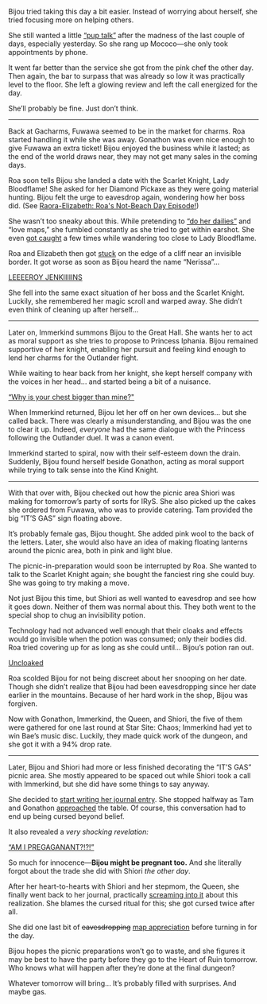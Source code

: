 <!-- title: Koseki Bijou -->
<!-- status: In-bread -->

Bijou tried taking this day a bit easier. Instead of worrying about herself, she tried focusing more on helping others.

She still wanted a little [“pup talk”](https://youtu.be/uMenK-yr3ss?t=420) after the madness of the last couple of days, especially yesterday. So she rang up Mococo—she only took appointments by phone.

It went far better than the service she got from the pink chef the other day. Then again, the bar to surpass that was already so low it was practically level to the floor. She left a glowing review and left the call energized for the day.

She’ll probably be fine. Just don’t think.

---

Back at Gacharms, Fuwawa seemed to be in the market for charms. Roa started handling it while she was away. Gonathon was even nice enough to give Fuwawa an extra ticket! Bijou enjoyed the business while it lasted; as the end of the world draws near, they may not get many sales in the coming days.

Roa soon tells Bijou she landed a date with the Scarlet Knight, Lady Bloodflame! She asked for her Diamond Pickaxe as they were going material hunting. Bijou felt the urge to eavesdrop again, wondering how her boss did. (See [Raora-Elizabeth: Roa's Not-Beach Day Episode!](#edge:raora-liz))

She wasn’t too sneaky about this. While pretending to [“do her dailies”](https://youtu.be/uMenK-yr3ss?t=2122) and “love maps,” she fumbled constantly as she tried to get within earshot. She even [got caught](https://youtu.be/uMenK-yr3ss?t=2889) a few times while wandering too close to Lady Bloodflame.

Roa and Elizabeth then got [stuck](https://youtu.be/uMenK-yr3ss?t=2958) on the edge of a cliff near an invisible border. It got worse as soon as Bijou heard the name “Nerissa”...

[LEEEEROY JENKIIIIINS](#embed:https://youtu.be/uMenK-yr3ss?t=3005)

She fell into the same exact situation of her boss and the Scarlet Knight. Luckily, she remembered her magic scroll and warped away. She didn’t even think of cleaning up after herself...

---

Later on, Immerkind summons Bijou to the Great Hall. She wants her to act as moral support as she tries to propose to Princess Iphania. Bijou remained supportive of her knight, enabling her pursuit and feeling kind enough to lend her charms for the Outlander fight.

While waiting to hear back from her knight, she kept herself company with the voices in her head... and started being a bit of a nuisance.

[“Why is your chest bigger than mine?"](#embed:https://youtu.be/uMenK-yr3ss?t=6576)

When Immerkind returned, Bijou let her off on her own devices... but she called back. There was clearly a misunderstanding, and Bijou was the one to clear it up. Indeed, _everyone_ had the same dialogue with the Princess following the Outlander duel. It was a canon event.

Immerkind started to spiral, now with their self-esteem down the drain. Suddenly, Bijou found herself beside Gonathon, acting as moral support while trying to talk sense into the Kind Knight.

---

With that over with, Bijou checked out how the picnic area Shiori was making for tomorrow’s party of sorts for IRyS. She also picked up the cakes she ordered from Fuwawa, who was to provide catering. Tam provided the big “IT’S GAS” sign floating above.

It’s probably female gas, Bijou thought. She added pink wool to the back of the letters. Later, she would also have an idea of making floating lanterns around the picnic area, both in pink and light blue.

The picnic-in-preparation would soon be interrupted by Roa. She wanted to talk to the Scarlet Knight again; she bought the fanciest ring she could buy. She was going to try making a move.

Not just Bijou this time, but Shiori as well wanted to eavesdrop and see how it goes down. Neither of them was normal about this. They both went to the special shop to chug an invisibility potion.

Technology had not advanced well enough that their cloaks and effects would go invisible when the potion was consumed; only their bodies did. Roa tried covering up for as long as she could until... Bijou’s potion ran out.

[Uncloaked](#embed:https://youtu.be/uMenK-yr3ss?t=10983)

Roa scolded Bijou for not being discreet about her snooping on her date. Though she didn’t realize that Bijou had been eavesdropping since her date earlier in the mountains. Because of her hard work in the shop, Bijou was forgiven.

Now with Gonathon, Immerkind, the Queen, and Shiori, the five of them were gathered for one last round at Star Site: Chaos; Immerkind had yet to win Bae’s music disc. Luckily, they made quick work of the dungeon, and she got it with a 94% drop rate.

---

Later, Bijou and Shiori had more or less finished decorating the “IT’S GAS” picnic area. She mostly appeared to be spaced out while Shiori took a call with Immerkind, but she did have some things to say anyway.

She decided to [start writing her journal entry](https://youtu.be/uMenK-yr3ss?t=14570). She stopped halfway as Tam and Gonathon [approached](https://youtu.be/uMenK-yr3ss?t=15364) the table. Of course, this conversation had to end up being cursed beyond belief.

It also revealed a _very shocking revelation:_

[“AM I PREGAGANANT?!?!”](#embed:https://youtu.be/uMenK-yr3ss?t=15785)

So much for innocence—**Bijou might be pregnant too.** And she literally forgot about the trade she did with Shiori _the other day_.

After her heart-to-hearts with Shiori and her stepmom, the Queen, she finally went back to her journal, practically [screaming into it](https://youtu.be/uMenK-yr3ss?t=16625) about this realization. She blames the cursed ritual for this; she got cursed twice after all.

She did one last bit of ~~eavesdropping~~ [map appreciation](https://youtu.be/uMenK-yr3ss?t=17101) before turning in for the day.

Bijou hopes the picnic preparations won’t go to waste, and she figures it may be best to have the party before they go to the Heart of Ruin tomorrow. Who knows what will happen after they’re done at the final dungeon?

Whatever tomorrow will bring... It’s probably filled with surprises. And maybe gas.